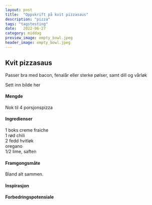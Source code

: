 ```yaml
---
layout: post
title:  "Oppskrift på kvit pizzasaus"
description: "pizza"
tags: "tagstesting"
date:   2022-06-27
category: middag
preview_image: empty_bowl.jpeg
header_image: empty_bowl.jpeg
---
```


## Kvit pizzasaus

Passer bra med bacon, fenalår eller sterke pølser, samt dill og vårløk

Sett inn bilde her

#### Mengde
Nok til 4 porsjonspizza

#### Ingredienser

1 boks creme fraiche<br>
1 rød chili<br>
2 fedd hvitløk<br>
oregano<br>
1/2 lime, saften<br>

#### Framgongsmåte
Bland alt sammen.

#### Inspirasjon

#### Forbedringspotensiale